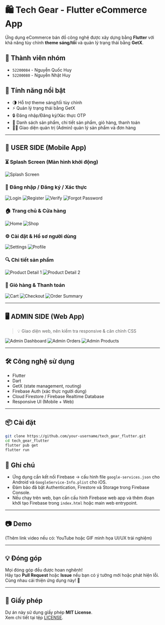 # 🛍️ Tech Gear - Flutter eCommerce App

Ứng dụng eCommerce bán đồ công nghệ được xây dựng bằng **Flutter** với khả năng tùy chỉnh **theme sáng/tối** và quản lý trạng thái bằng **GetX**.

## 👥 Thành viên nhóm

- `52200084` - Nguyễn Quốc Huy  
- `52200080` - Nguyễn Nhật Huy

## 🚀 Tính năng nổi bật

- 🌗 Hỗ trợ theme sáng/tối tùy chỉnh
- ⚡ Quản lý trạng thái bằng GetX
- 🔒 Đăng nhập/Đăng ký/Xác thực OTP
- 🛒 Danh sách sản phẩm, chi tiết sản phẩm, giỏ hàng, thanh toán
- 🧑‍💼 Giao diện quản trị (Admin) quản lý sản phẩm và đơn hàng

---

## 📱 USER SIDE (Mobile App)

### ⏳ Splash Screen (Màn hình khởi động)

![Splash Screen](https://github.com/user-attachments/assets/8ec8a7dc-023b-4bf4-bd2f-faffecd90136)

### 🔐 Đăng nhập / Đăng ký / Xác thực

![Login](https://github.com/user-attachments/assets/37a6b4d6-80f5-4fa4-82cf-b7caf3600002)
![Register](https://github.com/user-attachments/assets/9de46392-0e72-4a4d-8969-57dee84b9282)
![Verify](https://github.com/user-attachments/assets/89a23a6c-0249-48f4-ad1c-5536aa970b8d)
![Forgot Password](https://github.com/user-attachments/assets/bdbd330a-cf22-402d-b54a-9e97dc36a4ec)

### 🏠 Trang chủ & Cửa hàng

![Home](https://github.com/user-attachments/assets/4bee0c30-2acb-4a86-86c0-e3febfd07cda)
![Shop](https://github.com/user-attachments/assets/088eecff-57c7-4612-813d-01ec6ff55ba9)

### ⚙️ Cài đặt & Hồ sơ người dùng

![Settings](https://github.com/user-attachments/assets/5437ed88-ad59-44ae-b1fa-f1383a7d4b19)
![Profile](https://github.com/user-attachments/assets/8bb16404-405f-4bd4-8691-dc7260eabff5)

### 🔍 Chi tiết sản phẩm

![Product Detail 1](https://github.com/user-attachments/assets/a1e1d9cc-3b4f-4d46-a74b-05ba4e9783d1)
![Product Detail 2](https://github.com/user-attachments/assets/f371e8f9-2bd5-444b-a522-b92a71a78c70)

### 🛒 Giỏ hàng & Thanh toán

![Cart](https://github.com/user-attachments/assets/150bbc8a-90e0-4647-860c-e5d7311ce917)
![Checkout](https://github.com/user-attachments/assets/15ba2313-a042-4387-8206-b1df5307f72f)
![Order Summary](https://github.com/user-attachments/assets/a75dff8e-28f5-4220-ae97-613dd8d1f85d)

---

## 🖥️ ADMIN SIDE (Web App)

> 💡 Giao diện web, nên kiểm tra responsive & căn chỉnh CSS

![Admin Dashboard](https://github.com/user-attachments/assets/9a95bff7-979e-4c86-9b7b-c2ec05e33f26)
![Admin Orders](https://github.com/user-attachments/assets/286ab789-af2a-4ec2-b5c9-c3645adf36a2)
![Admin Products](https://github.com/user-attachments/assets/c0bc4c48-8bb0-4851-a524-a52225dc4754)

---

## 🛠️ Công nghệ sử dụng

- Flutter
- Dart
- GetX (state management, routing)
- Firebase Auth (xác thực người dùng)
- Cloud Firestore / Firebase Realtime Database
- Responsive UI (Mobile + Web)

---

## 📦 Cài đặt

```bash
git clone https://github.com/your-username/tech_gear_flutter.git
cd tech_gear_flutter
flutter pub get
flutter run
```
## 📌 Ghi chú

- Ứng dụng cần kết nối Firebase → cấu hình file `google-services.json` cho Android và `GoogleService-Info.plist` cho iOS.
- Đảm bảo đã bật Authentication, Firestore và Storage trong Firebase Console.
- Nếu chạy trên web, bạn cần cấu hình Firebase web app và thêm đoạn khởi tạo Firebase trong `index.html` hoặc main web entrypoint.

---

## 📷 Demo

(Thêm link video nếu có: YouTube hoặc GIF minh họa UI/UX trải nghiệm)

---

## 💡 Đóng góp

Mọi đóng góp đều được hoan nghênh!  
Hãy tạo **Pull Request** hoặc **Issue** nếu bạn có ý tưởng mới hoặc phát hiện lỗi.  
Cùng nhau cải thiện ứng dụng này! 🚀

---

## 📄 Giấy phép

Dự án này sử dụng giấy phép **MIT License**.  
Xem chi tiết tại tệp [LICENSE](LICENSE).
